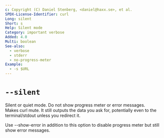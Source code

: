 ```yaml
---
c: Copyright (C) Daniel Stenberg, <daniel@haxx.se>, et al.
SPDX-License-Identifier: curl
Long: silent
Short: s
Help: Silent mode
Category: important verbose
Added: 4.0
Multi: boolean
See-also:
  - verbose
  - stderr
  - no-progress-meter
Example:
  - -s $URL
---
```


# `--silent`

Silent or quiet mode. Do not show progress meter or error messages. Makes curl
mute. It still outputs the data you ask for, potentially even to the
terminal/stdout unless you redirect it.

Use --show-error in addition to this option to disable progress meter but
still show error messages.
